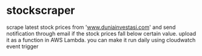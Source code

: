 # stockscraper
scrape latest stock prices from 'www.duniainvestasi.com' and send notification through email if the stock prices fall below certain value. upload it as a function in AWS Lambda. you can make it run daily using cloudwatch event trigger
